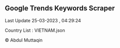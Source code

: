 

## Google Trends Keywords Scraper 
 
Last Update 25-03-2023 , 04:29:24

Country List :
VIETNAM.json



© Abdul Muttaqin 

